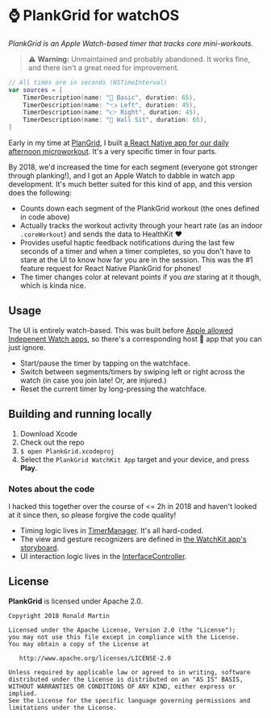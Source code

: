 # :watch: PlankGrid for watchOS

*PlankGrid is an Apple Watch-based timer that tracks core mini-workouts.*

> :warning: **Warning:** Unmaintained and probably abandoned. It works fine, and there isn't a great need for improvement.

```swift
// All times are in seconds (NSTimeInterval)
var sources = [
    TimerDescription(name: "👐 Basic", duration: 65),
    TimerDescription(name: "👈 Left", duration: 45),
    TimerDescription(name: "👉 Right", duration: 45),
    TimerDescription(name: "💺 Wall Sit", duration: 65),
]
```

Early in my time at [PlanGrid](https://www.plangrid.com), I built [a React Native app for our daily afternoon microworkout](https://github.com/ronaldsmartin/PlankGrid). It's a very specific timer in four parts.

By 2018, we'd increased the time for each segment (everyone got stronger through planking!), and I got an Apple Watch to dabble in watch app development. It's much better suited for this kind of app, and this version does the following:

* Counts down each segment of the PlankGrid workout (the ones defined in code above)
* Actually tracks the workout activity through your heart rate (as an indoor `.coreWorkout`) and sends the data to HealthKit :heart:
* Provides useful haptic feedback notifications during the last few seconds of a timer and when a timer completes, so you don't have to stare at the UI to know how far you are in the session. This was the #1 feature request for React Native PlankGrid for phones!
* The timer changes color at relevant points if you _are_ staring at it though, which is kinda nice.

## Usage
The UI is entirely watch-based. This was built before [Apple allowed Indepenent Watch apps](https://developer.apple.com/videos/play/wwdc2019/208/), so there's a corresponding host :iphone: app that you can just ignore.

* Start/pause the timer by tapping on the watchface.
* Switch between segments/timers by swiping left or right across the watch (in case you join late! Or, are injured.)
* Reset the current timer by long-pressing the watchface.

## Building and running locally

1. Download Xcode
2. Check out the repo
3. `$ open PlankGrid.xcodeproj`
4. Select the `PlankGrid WatchKit App` target and your device, and press **Play**.

### Notes about the code

I hacked this together over the course of <= 2h in 2018 and haven't looked at it since then, so please forgive the code quality!

* Timing logic lives in [TimerManager](https://github.com/ronaldsmartin/PlankGrid-watchOS/blob/master/PlankGrid/Model/TimerManager.swift). It's all hard-coded.
* The view and gesture recognizers are defined in [the WatchKit app's storyboard](https://github.com/ronaldsmartin/PlankGrid-watchOS/blob/master/PlankGrid%20WatchKit%20App/Base.lproj/Interface.storyboard).
* UI interaction logic lives in the [InterfaceController](https://github.com/ronaldsmartin/PlankGrid-watchOS/blob/master/PlankGrid%20WatchKit%20Extension/InterfaceController.swift).

## License

**PlankGrid** is licensed under Apache 2.0.

    Copyright 2018 Ronald Martin

    Licensed under the Apache License, Version 2.0 (the "License");
    you may not use this file except in compliance with the License.
    You may obtain a copy of the License at

       http://www.apache.org/licenses/LICENSE-2.0
       
    Unless required by applicable law or agreed to in writing, software
    distributed under the License is distributed on an "AS IS" BASIS,
    WITHOUT WARRANTIES OR CONDITIONS OF ANY KIND, either express or implied.
    See the License for the specific language governing permissions and
    limitations under the License.
